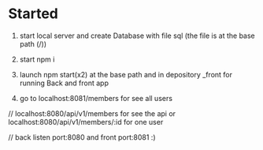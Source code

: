# Started

1. start local server and create Database with file sql (the file is at the base path (/))

2. start npm i

3. launch npm start(x2) at the base path and in depository _front for running Back and front app

4. go to localhost:8081/members for see all users

// localhost:8080/api/v1/members for see the api or localhost:8080/api/v1/members/:id for one user

// back listen port:8080 and front port:8081 :)